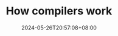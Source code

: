 ---
title: 'How compilers work'
date: 2024-05-26T20:57:08+08:00
description : "Introduce to c compiler in a simple way."
tags: ["compiler", "assembly"]
image : "/img/posts/LLVMWyvernSmall.png"
draft: false
---